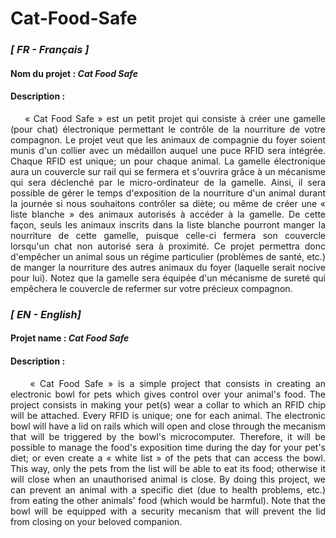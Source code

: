 # Cat-Food-Safe

### _[ FR - Français ]_
#### Nom du projet : _Cat Food Safe_

#### Description : 
<p align="justify">&nbsp;&nbsp;&nbsp;&nbsp;« Cat Food Safe » est un petit projet qui consiste à créer une gamelle (pour chat) électronique permettant le contrôle de la nourriture de votre compagnon. Le projet veut que les animaux de compagnie du foyer soient munis d'un collier avec un médaillon auquel une puce RFID sera intégrée. Chaque RFID est unique; un pour chaque animal. La gamelle électronique aura un couvercle sur rail qui se fermera et s'ouvrira grâce à un mécanisme qui sera déclenché par le micro-ordinateur de la gamelle. Ainsi, il sera possible de gérer le temps d'exposition de la nourriture d'un animal durant la journée si nous souhaitons contrôler sa diète; ou même de créer une « liste blanche » des animaux autorisés à accéder à la gamelle. De cette façon, seuls les animaux inscrits dans la liste blanche pourront manger la nourriture de cette gamelle, puisque celle-ci fermera son couvercle lorsqu'un chat non autorisé sera à proximité. Ce projet permettra donc d'empêcher un animal sous un régime particulier (problèmes de santé, etc.) de manger la nourriture des autres animaux du foyer (laquelle serait nocive pour lui). Notez que la gamelle sera équipée d'un mécanisme de sureté qui empêchera le couvercle de refermer sur votre précieux compagnon. </p>

### _[ EN - English]_
#### Projet name : _Cat Food Safe_

#### Description :
<p align="justify">&nbsp;&nbsp;&nbsp;&nbsp;« Cat Food Safe » is a simple project that consists in creating an electronic bowl for pets which gives control over your animal's food. The project consists in making your pet(s) wear a collar to which an RFID chip will be attached. Every RFID is unique; one for each animal. The electronic bowl will have a lid on rails which will open and close through the mecanism that will be triggered by the bowl's microcomputer. Therefore, it will be possible to manage the food's exposition time during the day for your pet's diet; or even create a « white list » of the pets that can access the bowl. This way, only the pets from the list will be able to eat its food; otherwise it will close when an unauthorised animal is close. By doing this project, we can prevent an animal with a specific diet (due to health problems, etc.) from eating the other animals' food (which would be harmful). Note that the bowl will be equipped with a security mecanism that will prevent the lid from closing on your beloved companion. </p>
